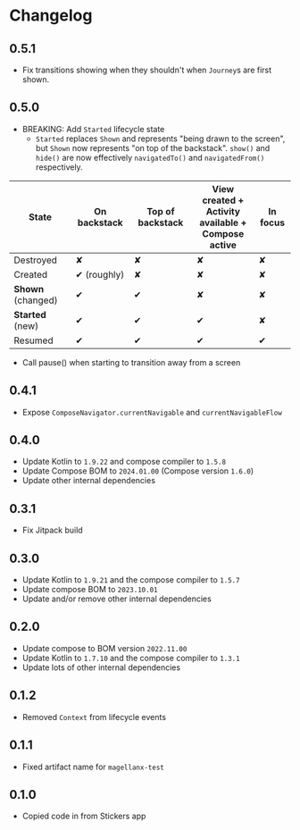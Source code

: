 # Changelog

## 0.5.1
- Fix transitions showing when they shouldn't when `Journey`s are first shown.

## 0.5.0
- BREAKING: Add `Started` lifecycle state
  - `Started` replaces `Shown` and represents "being drawn to the screen", but `Shown` now represents "on top of the backstack". `show()` and `hide()` are now effectively `navigatedTo()` and `navigatedFrom()` respectively.

| State               | On backstack | Top of backstack | View created + <br/>Activity available + <br/>Compose active | In focus |
|---------------------|--------------|------------------|--------------------------------------------------------------|----------|
| Destroyed           | ✘            | ✘                | ✘                                                            | ✘        |
| Created             | ✔ (roughly)  | ✘                | ✘                                                            | ✘        |
| **Shown** (changed) | ✔            | ✔                | ✘                                                            | ✘        |
| **Started** (new)   | ✔            | ✔                | ✔                                                            | ✘        |
| Resumed             | ✔            | ✔                | ✔                                                            | ✔        |

- Call pause() when starting to transition away from a screen

## 0.4.1
- Expose `ComposeNavigator.currentNavigable` and `currentNavigableFlow`

## 0.4.0
- Update Kotlin to `1.9.22` and compose compiler to `1.5.8`
- Update Compose BOM to `2024.01.00` (Compose version `1.6.0`)
- Update other internal dependencies

## 0.3.1
- Fix Jitpack build

## 0.3.0
- Update Kotlin to `1.9.21` and the compose compiler to `1.5.7`
- Update compose BOM to `2023.10.01`
- Update and/or remove other internal dependencies

## 0.2.0
- Update compose to BOM version `2022.11.00`
- Update Kotlin to `1.7.10` and the compose compiler to `1.3.1`
- Update lots of other internal dependencies

## 0.1.2
- Removed `Context` from lifecycle events

## 0.1.1
- Fixed artifact name for `magellanx-test`

## 0.1.0
- Copied code in from Stickers app
